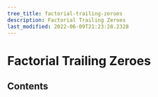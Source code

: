 ```yaml
---
tree_title: factorial-trailing-zeroes
description: Factorial Trailing Zeroes
last_modified: 2022-06-09T21:23:28.2328
---
```


# Factorial Trailing Zeroes

## Contents
